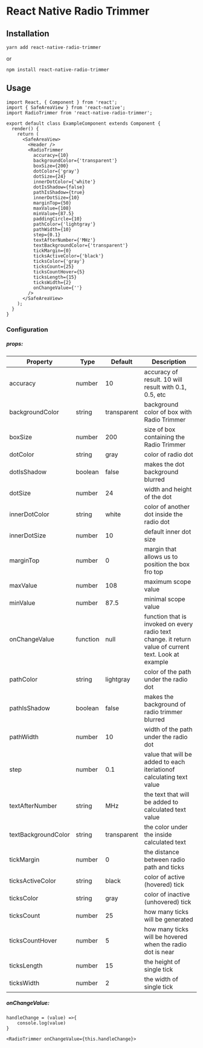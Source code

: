 # React Native Radio Trimmer


## Installation
```
yarn add react-native-radio-trimmer
```
or
```
npm install react-native-radio-trimmer
```

## Usage

```
import React, { Component } from 'react';
import { SafeAreaView } from 'react-native';
import RadioTrimmer from 'react-native-radio-trimmer';

export default class ExampleComponent extends Component {
  render() {
    return (
      <SafeAreaView>
        <Header />
        <RadioTrimmer
          accuracy={10}
          backgroundColor={'transparent'}
          boxSize={200}
          dotColor={'gray'}
          dotSize={24}
          innerDotColor={'white'}
          dotIsShadow={false}
          pathIsShadow={true}
          innerDotSize={10}
          marginTop={50}
          maxValue={108}
          minValue={87.5}
          paddingCircle={10}
          pathColor={'lightgray'}
          pathWidth={10}
          step={0.1}
          textAfterNumber={'MHz'}
          textBackgroundColor={'transparent'}
          tickMargin={0}
          ticksActiveColor={'black'}
          ticksColor={'gray'}
          ticksCount={25}
          ticksCountHover={5}
          ticksLength={15}
          ticksWidth={2}
          onChangeValue={''}
        />
      </SafeAreaView>
    );
  }
}
```

### Configuration
##### props:
| Property | Type | Default | Description |
|---------------|----------|-------------|----------------------------------------------------------------|
| accuracy | number | 10 | accuracy of result. 10 will result with 0.1, 0.5, etc |
| backgroundColor | string | transparent | background color of box with Radio Trimmer |
| boxSize | number | 200 | size of box containing the Radio Trimmer |
| dotColor | string | gray | color of radio dot |
| dotIsShadow | boolean | false | makes the dot background blurred|
| dotSize | number | 24 | width and height of the dot |
| innerDotColor | string | white | color of another dot inside the radio dot |
| innerDotSize | number | 10 | default inner dot size  |
| marginTop | number | 0 | margin that allows us to position the box fro top |
| maxValue | number | 108 | maximum scope value |
| minValue | number | 87.5 | minimal scope value |
| onChangeValue | function | null | function that is invoked on every radio text change. it return value of current text. Look at example |
| pathColor | string | lightgray | color of the path under the radio dot |
| pathIsShadow | boolean | false | makes the background of radio trimmer blurred |
| pathWidth | number | 10 | width of the path under the radio dot |
| step | number | 0.1 | value that will be added to each iteriationof calculating text value |
| textAfterNumber | string | MHz | the text that will be added to calculated text value |
| textBackgroundColor | string | transparent | the color under the inside calculated text |
| tickMargin | number | 0 | the distance between radio path and ticks |
| ticksActiveColor | string | black | color of active (hovered) tick  |
| ticksColor | string | gray | color of inactive (unhovered) tick |
| ticksCount | number | 25 | how many ticks will be generated |
| ticksCountHover | number | 5 | how many ticks will be hovered when the radio dot is near |
| ticksLength | number | 15 | the height of single tick |
| ticksWidth | number | 2 | the width of single tick  |

##### onChangeValue:
```
handleChange = (value) =>{
    console.log(value)
}

<RadioTrimmer onChangeValue={this.handleChange}>
```



